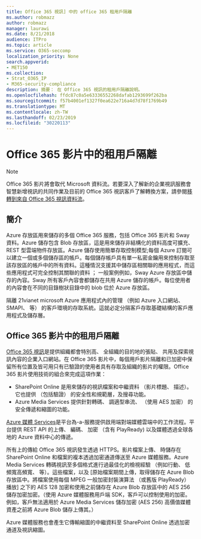 ```yaml
---
title: Office 365 視訊] 中的 office 365 租用戶隔離
ms.author: robmazz
author: robmazz
manager: laurawi
ms.date: 8/21/2018
audience: ITPro
ms.topic: article
ms.service: O365-seccomp
localization_priority: None
search.appverid:
- MET150
ms.collection:
- Strat_O365_IP
- M365-security-compliance
description: 摘要： 在 Office 365 視訊的租用戶隔離說明。
ms.openlocfilehash: ffdc87c0a5e63336552268dafab1293699f262ba
ms.sourcegitcommit: f57b4001ef1327f0ea622e716a4d7d78f1769b49
ms.translationtype: MT
ms.contentlocale: zh-TW
ms.lasthandoff: 02/23/2019
ms.locfileid: "30220113"
---
```

# <a name="tenant-isolation-in-office-365-video"></a>Office 365 影片中的租用戶隔離

> [!NOTE]
> Office 365 影片將會取代 Microsoft 資料流。若要深入了解新的企業視訊服務會智慧新增視訊的共同作業及目前的 Office 365 視訊客戶了解轉換方案，請參閱[移轉到來自 Office 365 視訊資料流](https://docs.microsoft.com/stream/)。

## <a name="introduction"></a>簡介
Azure 存放區用來儲存的多個 Office 365 服務，包括 Office 365 影片和 Sway 資料。Azure 儲存包含 Blob 存放區，這是用來儲存非結構化的資料高度可擴充、 REST 型雲端物件存放區。Azure 儲存使用簡單存取控制模型;每個 Azure 訂閱可以建立一個或多個儲存區的帳戶。每個儲存帳戶具有單一私密金鑰用來控制存取至該存放區的帳戶中的所有資料。這種情況支援其中儲存區相關聯的應用程式，而這些應用程式可完全控制其關聯的資料 ； 一般案例例如，Sway Azure 存放區中儲存的內容。Sway 所有客戶內容會都儲存在共用 Azure 儲存的帳戶。每位使用者的內容會在不同的目錄樹狀目錄中的 blob 位於 Azure 存放區。

隔離 21vianet microsoft Azure 應用程式內的管理 （例如 Azure 入口網站、 SMAPI、 等） 的客戶環境的存取系統。這就必定分隔客戶存取基礎結構的客戶應用程式及儲存層。

## <a name="tenant-isolation-in-office-365-video"></a>Office 365 影片中的租用戶隔離
[Office 365 視訊](https://support.office.com/article/Meet-Office-365-Video-ca1cc1a9-a615-46e1-b6a3-40dbd99939a6)是提供組織都會特別高、 全組織的目的地的張貼、 共用及探索視訊內容的企業入口網站。在 Office 365 影片中，每個用戶影片隔離和已加密中保留所有位置及皆可用只有已驗證的使用者具有存取及組織的影片的權限。Office 365 影片使用技術的組合來完成這項作業：
- SharePoint Online 是用來儲存的視訊檔案和中繼資料 （影片標題、 描述）。它也提供 （包括驗證） 的安全性和規範層，及搜尋功能。
- Azure Media Services 提供針對轉碼、 調適型串流、 （使用 AES 加密） 的安全傳遞和縮圖的功能。

[Azure 媒體 Services](https://azure.microsoft.com/services/media-services/)是平台為-a-服務提供啟用端對端媒體雲端中的工作流程。平台提供 REST API 的上傳、 編碼、 加密 （含有 PlayReady) 以及媒體透過全球各地的 Azure 資料中心的傳遞。

所有上的傳給 Office 365 視訊發生透過 HTTPS。影片檔案上傳、 時儲存在 SharePoint Online 和檔案的複本透過加密通道傳送至 Azure 媒體服務。Azure Media Services 轉碼視訊至多個格式進行過最佳化的檢視經驗 （例如行動、 低頻寬高頻寬、 等）。這些檔案，以及 [原始檔案期間上傳，取得儲存在 Azure Blob 存放區中。將檔案使用每個 MPEG 一般加密封裝演算法 （或舊版 PlayReady） 播放] 之下的 AES 128 加密和使用之前儲存在 Azure Blob 存放區中的 AES 256 儲存加密加密。（使用 Azure 媒體服務用戶端 SDK，客戶可以控制使用的加密。例如，客戶無法適用於 Azure Media Services 儲存加密 (AES 256) 高價值媒體資產之前將 Azure Blob 儲存上傳其。）

Azure 媒體服務也會產生它傳輸縮圖的中繼資料至 SharePoint Online 透過加密通道及視訊縮圖。
